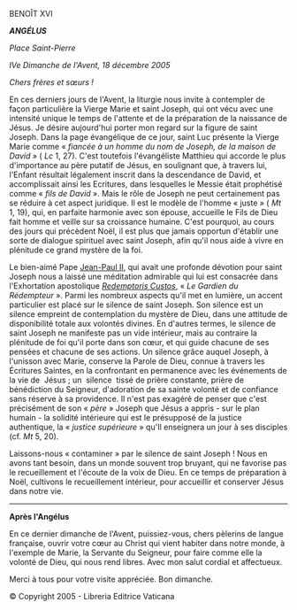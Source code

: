 BENOÎT XVI

***ANGÉLUS***

*Place Saint-Pierre*

*IVe Dimanche de l'Avent, 18 décembre 2005*

*Chers frères et sœurs !*

En ces derniers jours de l'Avent, la liturgie nous invite à contempler de façon particulière la Vierge Marie et saint Joseph, qui ont vécu avec une intensité unique le temps de l'attente et de la préparation de la naissance de Jésus. Je désire aujourd'hui porter mon regard sur la figure de saint Joseph. Dans la page évangélique de ce jour, saint Luc présente la Vierge Marie comme « *fiancée à un homme du nom de Joseph, de la maison de David* » ( *Lc* 1, 27). C'est toutefois l'évangéliste Matthieu qui accorde le plus d'importance au père putatif de Jésus, en soulignant que, à travers lui, l'Enfant résultait légalement inscrit dans la descendance de David, et accomplissait ainsi les Ecritures, dans lesquelles le Messie était prophétisé comme « *fils de David* ». Mais le rôle de Joseph ne peut certainement pas se réduire à cet aspect juridique. Il est le modèle de l'homme « juste » ( *Mt* 1, 19), qui, en parfaite harmonie avec son épouse, accueille le Fils de Dieu fait homme et veille sur sa croissance humaine. C'est pourquoi, au cours des jours qui précèdent Noël, il est plus que jamais opportun d'établir une sorte de dialogue spirituel avec saint Joseph, afin qu'il nous aide à vivre en plénitude ce grand mystère de la foi.

Le bien-aimé Pape [Jean-Paul II](http://w2.vatican.va/content/john-paul-ii/fr.html), qui avait une profonde dévotion pour saint Joseph nous a laissé une méditation admirable qui lui est consacrée dans l'Exhortation apostolique *[Redemptoris Custos](/content/john-paul-ii/fr/apost_exhortations/documents/hf_jp-ii_exh_15081989_redemptoris-custos.html)*, « *Le Gardien du Rédempteur* ». Parmi les nombreux aspects qu'il met en lumière, un accent particulier est placé sur le silence de saint Joseph. Son silence est un silence empreint de contemplation du mystère de Dieu, dans une attitude de disponibilité totale aux volontés divines. En d'autres termes, le silence de saint Joseph ne manifeste pas un vide intérieur, mais au contraire la plénitude de foi qu'il porte dans son cœur, et qui guide chacune de ses pensées et chacune de ses actions. Un silence grâce auquel Joseph, à l'unisson avec Marie, conserve la Parole de Dieu, connue à travers les Écritures Saintes, en la confrontant en permanence avec les événements de la vie de  Jésus ; un  silence  tissé de prière constante, prière de bénédiction du Seigneur, d'adoration de sa sainte volonté et de confiance sans réserve à sa providence. Il n'est pas exagéré de penser que c'est précisément de son « *père* » Joseph que Jésus a appris - sur le plan humain - la solidité intérieure qui est le présupposé de la justice authentique, la « *justice supérieure* » qu'Il enseignera un jour à ses disciples (cf. *Mt* 5, 20).

Laissons-nous « contaminer » par le silence de saint Joseph ! Nous en avons tant besoin, dans un monde souvent trop bruyant, qui ne favorise pas le recueillement et l'écoute de la voix de Dieu. En ce temps de préparation à Noël, cultivons le recueillement intérieur, pour accueillir et conserver Jésus dans notre vie.

* * *

**Après l'Angélus**

En ce dernier dimanche de l'Avent, puissiez-vous, chers pèlerins de langue française, ouvrir votre cœur au Christ qui vient habiter dans notre monde, à l'exemple de Marie, la Servante du Seigneur, pour faire comme elle la volonté de Dieu, qui nous rend libres. Avec mon salut cordial et affectueux.

Merci à tous pour votre visite appréciée. Bon dimanche.

© Copyright 2005 - Libreria Editrice Vaticana